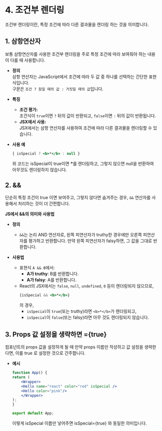 # 4. 조건부 렌더링
조건부 렌더링이란, 특정 조건에 따라 다른 결과물을 렌더링 하는 것을 의미합니다.


## 1. 삼항연산자
보통 삼항연산자를 사용한 조건부 렌더링을 주로 특정 조건에 따라 보여줘야 하는 내용이 다를 때 사용합니다.

- **정의**  
  삼항 연산자는 JavaScript에서 조건에 따라 두 값 중 하나를 선택하는 간단한 표현식입니다.  
  구문은 `조건 ? 참일 때의 값 : 거짓일 때의 값`입니다.

- **특징**  
  - **조건 평가:**  
    조건식이 `true`이면 `?` 뒤의 값이 반환되고, `false`이면 `:` 뒤의 값이 반환됩니다.
  - **JSX에서 사용:**  
    JSX에서는 삼항 연산자를 사용하여 조건에 따라 다른 결과물을 렌더링할 수 있습니다.

- **사용 예**  
  ```jsx
  { isSpecial ? <b>*</b> : null }
  ```

    위 코드는 isSpecial이 true이면 <b>*</b>를 렌더링하고, 그렇지 않으면 null을 반환하여 아무것도 렌더링하지 않습니다.

## 2. &&
단순히 특정 조건이 true 이면 보여주고, 그렇지 않다면 숨겨주는 경우, `&&` 연산자를 사용해서 처리하는 것이 더 간편합니다. 

**JS에서 &&의 의미와 사용법**

- **정의**  
  - `&&`는 논리 AND 연산자로, 왼쪽 피연산자가 truthy한 경우에만 오른쪽 피연산자를 평가하고 반환합니다. 만약 왼쪽 피연산자가 falsy하면, 그 값을 그대로 반환합니다.

- **사용법**  
  - 표현식 `A && B`에서:  
    - **A가 truthy**: B를 반환합니다.  
    - **A가 falsy**: A를 반환합니다.
  - React의 JSX에서는 `false`, `null`, `undefined`, `0` 등이 렌더링되지 않으므로,  
    ```jsx
    {isSpecial && <b>*</b>}
    ```
    의 경우,  
    - `isSpecial`이 `true`(또는 truthy)라면 `<b>*</b>`가 렌더링되고,  
    - `isSpecial`이 `false`(또는 falsy)라면 아무 것도 렌더링되지 않습니다.


## 3. Props 값 설정을 생략하면 ={true}
컴포넌트의 props 값을 설정하게 될 때 만약 props 이름만 작성하고 값 설정을 생략한다면, 이를 true 로 설정한 것으로 간주합니다.

- **예시**
    ```jsx
    function App() {
    return (
        <Wrapper>
        <Hello name="react" color="red" isSpecial />
        <Hello color="pink"/>
        </Wrapper>
    );
    }

    export default App;
    ```
    이렇게 isSpecial 이름만 넣어주면 isSpecial={true} 와 동일한 의미입니다.
